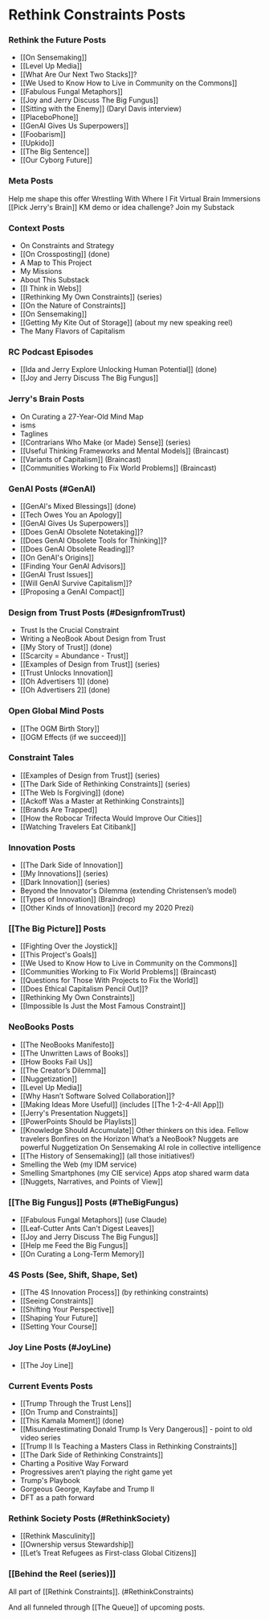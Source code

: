 # Rethink Constraints Posts

### Rethink the Future Posts 
- [[On Sensemaking]] 
- [[Level Up Media]] 
- [[What Are Our Next Two Stacks]]? 
- [[We Used to Know How to Live in Community on the Commons]] 
- [[Fabulous Fungal Metaphors]] 
- [[Joy and Jerry Discuss The Big Fungus]] 
- [[Sitting with the Enemy]] (Daryl Davis interview) 
- [[PlaceboPhone]] 
- [[GenAI Gives Us Superpowers]] 
- [[Foobarism]] 
- [[Upkido]] 
- [[The Big Sentence]] 
- [[Our Cyborg Future]] 

### Meta Posts
Help me shape this offer 
Wrestling With Where I Fit 
Virtual Brain Immersions 
[[Pick Jerry's Brain]] 
KM demo or idea challenge? 
Join my Substack

### Context Posts 
- On Constraints and Strategy 
- [[On Crossposting]] (done) 
- A Map to This Project  
- My Missions 
- About This Substack 
- [[I Think in Webs]] 
- [[Rethinking My Own Constraints]] (series) 
- [[On the Nature of Constraints]] 
- [[On Sensemaking]] 
- [[Getting My Kite Out of Storage]] (about my new speaking reel) 
- The Many Flavors of Capitalism 

### RC Podcast Episodes
- [[Ida and Jerry Explore Unlocking Human Potential]] (done) 
- [[Joy and Jerry Discuss The Big Fungus]] 

### Jerry's Brain Posts 
- On Curating a 27-Year-Old Mind Map 
- isms 
- Taglines 
- [[Contrarians Who Make (or Made) Sense]] (series) 
- [[Useful Thinking Frameworks and Mental Models]] (Braincast) 
- [[Variants of Capitalism]] (Braincast) 
- [[Communities Working to Fix World Problems]] (Braincast) 

### GenAI Posts (#GenAI)
- [[GenAI's Mixed Blessings]] (done) 
- [[Tech Owes You an Apology]] 
- [[GenAI Gives Us Superpowers]] 
- [[Does GenAI Obsolete Notetaking]]? 
- [[Does GenAI Obsolete Tools for Thinking]]? 
- [[Does GenAI Obsolete Reading]]? 
- [[On GenAI's Origins]] 
- [[Finding Your GenAI Advisors]] 
- [[GenAI Trust Issues]] 
- [[Will GenAI Survive Capitalism]]? 
- [[Proposing a GenAI Compact]] 

### Design from Trust Posts (#DesignfromTrust)
- Trust Is the Crucial Constraint 
- Writing a NeoBook About Design from Trust 
- [[My Story of Trust]] (done) 
- [[Scarcity = Abundance - Trust]] 
- [[Examples of Design from Trust]] (series) 
- [[Trust Unlocks Innovation]] 
- [[Oh Advertisers 1]] (done) 
- [[Oh Advertisers 2]] (done) 

### Open Global Mind Posts
- [[The OGM Birth Story]] 
- [[OGM Effects (if we succeed)]] 

### Constraint Tales 
- [[Examples of Design from Trust]] (series) 
- [[The Dark Side of Rethinking Constraints]] (series) 
- [[The Web Is Forgiving]] (done) 
- [[Ackoff Was a Master at Rethinking Constraints]] 
- [[Brands Are Trapped]] 
- [[How the Robocar Trifecta Would Improve Our Cities]] 
- [[Watching Travelers Eat Citibank]] 

### Innovation Posts 
- [[The Dark Side of Innovation]] 
- [[My Innovations]] (series) 
- [[Dark Innovation]] (series) 
- Beyond the Innovator's Dilemma (extending Christensen’s model)
- [[Types of Innovation]] (Braindrop) 
- [[Other Kinds of Innovation]] (record my 2020 Prezi) 

### [[The Big Picture]] Posts
- [[Fighting Over the Joystick]] 
- [[This Project's Goals]] 
- [[We Used to Know How to Live in Community on the Commons]] 
- [[Communities Working to Fix World Problems]] (Braincast) 
- [[Questions for Those With Projects to Fix the World]] 
- [[Does Ethical Capitalism Pencil Out]]? 
- [[Rethinking My Own Constraints]] 
- [[Impossible Is Just the Most Famous Constraint]] 

### NeoBooks Posts
- [[The NeoBooks Manifesto]] 
- [[The Unwritten Laws of Books]] 
- [[How Books Fail Us]] 
- [[The Creator’s Dilemma]] 
- [[Nuggetization]] 
- [[Level Up Media]] 
- [[Why Hasn’t Software Solved Collaboration]]? 
- [[Making Ideas More Useful]] (includes [[The 1-2-4-All App]]) 
- [[Jerry's Presentation Nuggets]] 
- [[PowerPoints Should be Playlists]] 
- [[Knowledge Should Accumulate]] 
Other thinkers on this idea. Fellow travelers 
Bonfires on the Horizon 
What’s a NeoBook? 
Nuggets are powerful 
Nuggetization 
On Sensemaking 
AI role in collective intelligence 
- [[The History of Sensemaking]] (all those initiatives!) 
- Smelling the Web (my IDM service) 
- Smelling Smartphones (my CIE service)
Apps atop shared warm data 
- [[Nuggets, Narratives, and Points of View]] 
 
### [[The Big Fungus]] Posts (#TheBigFungus)
- [[Fabulous Fungal Metaphors]] (use Claude)
- [[Leaf-Cutter Ants Can't Digest Leaves]] 
- [[Joy and Jerry Discuss The Big Fungus]] 
- [[Help me Feed the Big Fungus]] 
- [[On Curating a Long-Term Memory]] 

### 4S Posts (See, Shift, Shape, Set) 
- [[The 4S Innovation Process]] (by rethinking constraints) 
- [[Seeing Constraints]] 
- [[Shifting Your Perspective]] 
- [[Shaping Your Future]] 
- [[Setting Your Course]] 

### Joy Line Posts (#JoyLine) 
- [[The Joy Line]] 

### Current Events Posts 
- [[Trump Through the Trust Lens]] 
- [[On Trump and Constraints]] 
- [[This Kamala Moment]] (done) 
- [[Misunderestimating Donald Trump Is Very Dangerous]] - point to old video series 
- [[Trump II Is Teaching a Masters Class in Rethinking Constraints]] 
- [[The Dark Side of Rethinking Constraints]] 
- Charting a Positive Way Forward 
- Progressives aren’t playing the right game yet 
- Trump's Playbook 
- Gorgeous George, Kayfabe and Trump II 
- DFT as a path forward

### Rethink Society Posts (#RethinkSociety)
- [[Rethink Masculinity]] 
- [[Ownership versus Stewardship]] 
- [[Let’s Treat Refugees as First-class Global Citizens]] 

### [[Behind the Reel (series)]] 

All part of [[Rethink Constraints]]. (#RethinkConstraints)

And all funneled through [[The Queue]] of upcoming posts. 